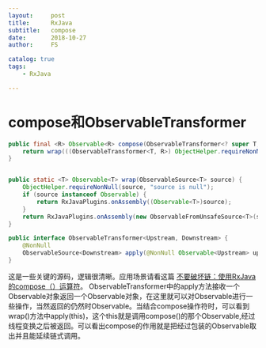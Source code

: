 ```yaml
---
layout:     post
title:      RxJava
subtitle:   compose
date:       2018-10-27
author:     FS

catalog: true
tags:
    - RxJava

---
```


# compose和ObservableTransformer

```Java
public final <R> Observable<R> compose(ObservableTransformer<? super T, ? extends R> composer) {
    return wrap(((ObservableTransformer<T, R>) ObjectHelper.requireNonNull(composer, "composer is null")).apply(this)); //1
}


public static <T> Observable<T> wrap(ObservableSource<T> source) {
    ObjectHelper.requireNonNull(source, "source is null");
    if (source instanceof Observable) {
        return RxJavaPlugins.onAssembly((Observable<T>)source);
    }
    return RxJavaPlugins.onAssembly(new ObservableFromUnsafeSource<T>(source));
}

public interface ObservableTransformer<Upstream, Downstream> {
    @NonNull
    ObservableSource<Downstream> apply(@NonNull Observable<Upstream> upstream);
}

```
这是一些关键的源码，逻辑很清晰。应用场景请看这篇
[不要破坏链：使用RxJava的compose（）运算符](https://blog.danlew.net/2015/03/02/dont-break-the-chain/)。
ObservableTransformer中的apply方法接收一个Observable对象返回一个Observable对象，在这里就可以对Observable进行一些操作，当然返回的仍然时Observable。当结合compose操作符时，可以看到wrap()方法中apply(this)，这个this就是调用compose()的那个Observable,经过线程变换之后被返回。可以看出compose的作用就是把经过包装的Observable取出并且能延续链式调用。
